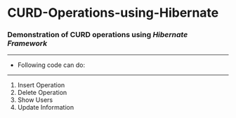 # CURD-Operations-using-Hibernate
### Demonstration of CURD operations using _Hibernate Framework_ 
***
* Following code can do:
***
1. Insert Operation
2. Delete Operation
3. Show Users
4. Update Information
